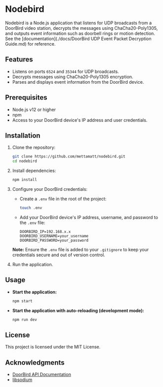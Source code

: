 # Nodebird

Nodebird is a Node.js application that listens for UDP broadcasts from a DoorBird video station, decrypts the messages using ChaCha20-Poly1305, and outputs event information such as doorbell rings or motion detection. See the [documentation](./docs/DoorBird UDP Event Packet Decryption Guide.md) for reference. 

## Features

- Listens on ports `6524` and `35344` for UDP broadcasts.
- Decrypts messages using ChaCha20-Poly1305 encryption.
- Parses and displays event information from the DoorBird device.

## Prerequisites

- Node.js v12 or higher
- npm
- Access to your DoorBird device's IP address and user credentials.

## Installation

1. Clone the repository:

   ```bash
   git clone https://github.com/mettamatt/nodebird.git
   cd nodebird
   ```

2. Install dependencies:

   ```bash
   npm install
   ```

3. Configure your DoorBird credentials:

   - Create a `.env` file in the root of the project:
   
     ```bash
     touch .env
     ```

   - Add your DoorBird device's IP address, username, and password to the `.env` file:

     ```plaintext
     DOORBIRD_IP=192.168.x.x
     DOORBIRD_USERNAME=your_username
     DOORBIRD_PASSWORD=your_password
     ```

   **Note:** Ensure the `.env` file is added to your `.gitignore` to keep your credentials secure and out of version control.

4. Run the application.

## Usage

- **Start the application:**

  ```bash
  npm start
  ```

- **Start the application with auto-reloading (development mode):**

  ```bash
  npm run dev
  ```

## License

This project is licensed under the MIT License.

## Acknowledgments

- [DoorBird API Documentation](https://www.doorbird.com/api)
- [libsodium](https://github.com/jedisct1/libsodium.js)